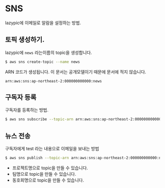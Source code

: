 # SNS
lazypic에 이메일로 알람을 설정하는 방법.

## 토픽 생성하기.
lazypic에 `news` 라는이름의 topic을 생성합니다.

```bash
$ aws sns create-topic --name news
```

ARN 코드가 생성됩니다. 이 문서는 공개모델이기 때문에 문서에 적지 않습니다.

```
arn:aws:sns:ap-northeast-2:000000000000:news
```

## 구독자 등록

구독자를 등록하는 방법.

```bash
$ aws sns subscribe --topic-arn arn:aws:sns:ap-northeast-2:000000000000:news --protocol email --notification-endpoint woong@lazypic.org
```

## 뉴스 전송
구독자에게 test 라는 내용으로 이메일을 보내는 방법

```bash
$ aws sns publish --topic-arn arn:aws:sns:ap-northeast-2:000000000000:news --message "test"
```

- 프로젝트명으로 topic을 만들 수 있습니다.
- 팀명으로 topic을 만들 수 있습니다.
- 동호회명으로 topic을 만들 수 있습니다.
